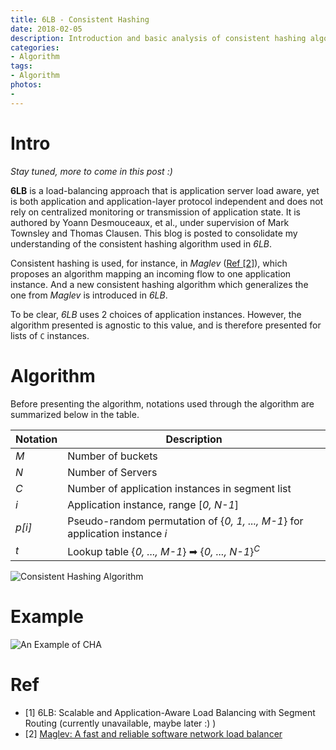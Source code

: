 ```yaml
---
title: 6LB - Consistent Hashing 
date: 2018-02-05
description: Introduction and basic analysis of consistent hashing algorithm used in 6LB. [Stay tuned, more to come in this post :)]
categories:
- Algorithm
tags:
- Algorithm
photos:
- 
---
```


# Intro

_Stay tuned, more to come in this post :)_

**6LB** is a load-balancing approach that is application server load aware, yet is both application and application-layer protocol independent and does not rely on centralized monitoring or transmission of application state. It is authored by Yoann Desmouceaux, et al., under supervision of Mark Townsley and Thomas Clausen. This blog is posted to consolidate my understanding of the consistent hashing algorithm used in _6LB_. 

Consistent hashing is used, for instance, in _Maglev_ ([Ref \[2\]](https://www.usenix.org/system/files/conference/nsdi16/nsdi16-paper-eisenbud.pdf)), which proposes an algorithm mapping an incoming flow to one application instance. And a new consistent hashing algorithm which generalizes the one from _Maglev_ is introduced in _6LB_.

To be clear, _6LB_ uses 2 choices of application instances. However, the algorithm presented is agnostic to this value, and is therefore presented for lists of `C` instances.

# Algorithm

Before presenting the algorithm, notations used through the algorithm are summarized below in the table.

| Notation | Description |
| --- | --- |
| _M_ | Number of buckets |
| _N_ | Number of Servers |
| _C_ | Number of application instances in segment list |
| _i_ | Application instance, range \[_0, N-1_\] |
| _p\[i\]_ | Pseudo-random permutation of {_0, 1, ..., M-1_} for application instance _i_ |
| _t_ | Lookup table {_0, ..., M-1_} ➡ {_0, ..., N-1_}$^C$ |

![Consistent Hashing Algorithm](https://www.zhiyuanyao.com/assets/images/X/cisco-intern/6lb-hash-alg.png)



# Example

![An Example of CHA](https://www.zhiyuanyao.com/assets/images/X/cisco-intern/6lb-hash-eg.png)

# Ref

- \[1\] 6LB: Scalable and Application-Aware Load Balancing with Segment Routing (currently unavailable, maybe later :) )
- \[2\] [Maglev: A fast and reliable software network load balancer](https://www.usenix.org/system/files/conference/nsdi16/nsdi16-paper-eisenbud.pdf)